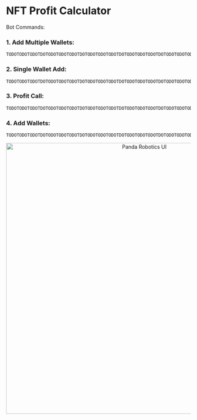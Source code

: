 

# NFT Profit Calculator

Bot Commands:

### 1. Add Multiple Wallets:
    TODOTODOTODOTDOTODOTODOTODOTDOTODOTODOTODOTDOTODOTODOTODOTDOTODOTODOTODOTDOTODOTODOTODOTDO

### 2. Single Wallet Add:
    TODOTODOTODOTDOTODOTODOTODOTDOTODOTODOTODOTDOTODOTODOTODOTDOTODOTODOTODOTDOTODOTODOTODOTDO

### 3. Profit Call:
    TODOTODOTODOTDOTODOTODOTODOTDOTODOTODOTODOTDOTODOTODOTODOTDOTODOTODOTODOTDOTODOTODOTODOTDO

### 4. Add Wallets:
    TODOTODOTODOTDOTODOTODOTODOTDOTODOTODOTODOTDOTODOTODOTODOTDOTODOTODOTODOTDOTODOTODOTODOTDO


<p align="center">
  <img src="https://i.imgur.com/T6SaRqm.png" alt="Panda Robotics UI" width="738">
</p>
